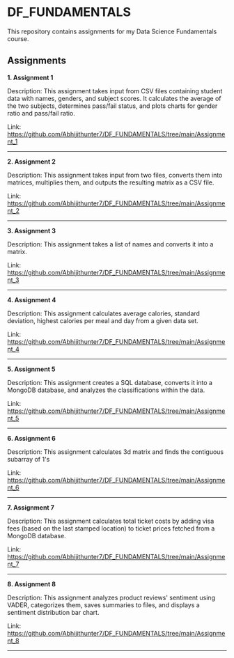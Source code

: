 # DF_FUNDAMENTALS

This repository contains assignments for my Data Science Fundamentals course.

## Assignments

**1. Assignment 1**

Description: This assignment takes input from CSV files containing student data with names, genders, and subject scores. It calculates the average of the two subjects, determines pass/fail status, and plots charts for gender ratio and pass/fail ratio.

Link: https://github.com/Abhijithunter7/DF_FUNDAMENTALS/tree/main/Assignment_1

---

**2. Assignment 2**

Description: This assignment takes input from two files, converts them into matrices, multiplies them, and outputs the resulting matrix as a CSV file.

Link: https://github.com/Abhijithunter7/DF_FUNDAMENTALS/tree/main/Assignment_2

---

**3. Assignment 3**

Description: This assignment takes a list of names and converts it into a matrix.

Link: https://github.com/Abhijithunter7/DF_FUNDAMENTALS/tree/main/Assignment_3

---

**4. Assignment 4**

Description: This assignment calculates average calories, standard deviation, highest calories per meal and day from a given data set.

Link: https://github.com/Abhijithunter7/DF_FUNDAMENTALS/tree/main/Assignment_4

---

**5. Assignment 5**

Description: This assignment creates a SQL database, converts it into a MongoDB database, and analyzes the classifications within the data.

Link: https://github.com/Abhijithunter7/DF_FUNDAMENTALS/tree/main/Assignment_5

---

**6. Assignment 6**

Description: This assignment calculates 3d matrix and finds the contiguous subarray of 1's

Link: https://github.com/Abhijithunter7/DF_FUNDAMENTALS/tree/main/Assignment_6


---

**7. Assignment 7**

Description: This assignment calculates total ticket costs by adding visa fees (based on the last stamped location) to ticket prices fetched from a MongoDB database.

Link: https://github.com/Abhijithunter7/DF_FUNDAMENTALS/tree/main/Assignment_7

---

**8. Assignment 8**

Description: This assignment analyzes product reviews' sentiment using VADER, categorizes them, saves summaries to files, and displays a sentiment distribution bar chart.

Link: https://github.com/Abhijithunter7/DF_FUNDAMENTALS/tree/main/Assignment_8

---


